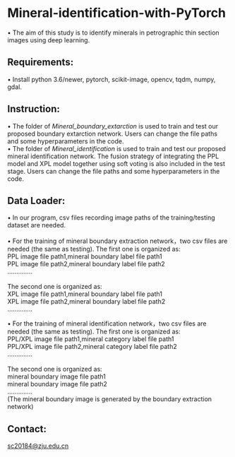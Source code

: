 # Mineral-identification-with-PyTorch
•	The aim of this study is to identify minerals in petrographic thin section images using deep learning.<br>
## Requirements:
•	Install python 3.6/newer, pytorch, scikit-image, opencv, tqdm, numpy, gdal. <br>
## Instruction:
•	The folder of *Mineral_boundary_extarction* is used to train and test our proposed boundary extarction network. Users can change the file paths and some hyperparameters in the code.<br>
•	The folder of *Mineral_identification* is used to train and test our proposed mineral identification network. The fusion strategy of integrating the PPL model and XPL model together using soft voting is also included in the test stage. Users can change the file paths and some hyperparameters in the code.<br>
## Data Loader:
•	In our program, csv files recording image paths of the training/testing dataset are needed.<br><br>
•	For the training of mineral boundary extraction network，two csv files are needed (the same as testing). The first one is organized as:<br>
PPL image file path1,mineral boundary label file path1<br>
PPL image file path2,mineral boundary label file path2<br>
..............<br><br>
The second one is organized as:<br>
XPL image file path1,mineral boundary label file path1<br>
XPL image file path2,mineral boundary label file path2<br>
..............<br>

•	For the training of mineral identification network，two csv files are needed (the same as testing). The first one is organized as:<br>
PPL/XPL image file path1,mineral category label file path1<br>
PPL/XPL image file path2,mineral category label file path2<br>
..............<br><br>
The second one is organized as:<br>
mineral boundary image file path1<br>
mineral boundary image file path2<br>
..............<br>
(The mineral boundary image is generated by the boundary extraction network)<br>
## Contact:<br>
sc20184@zju.edu.cn

